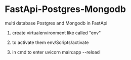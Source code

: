 # FastApi-Postgres-Mongodb
multi database Postgres and Mongodb in FastApi

1. create virtualenvironment like called "env"

2. to activate them 
env/Scripts/activate

3. in cmd to enter
uvicorn main:app --reload
